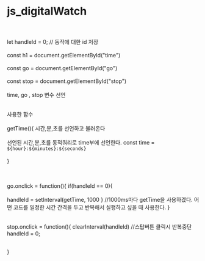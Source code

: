 # js_digitalWatch
<br></br>
let handleId = 0; // 동작에 대한 id 저장
<br></br>
const h1 = document.getElementById("time")<br></br>
const go = document.getElementById("go")<br></br>
const stop = document.getElementById("stop")<br></br>
time, go , stop 변수 선언 
<br></br>

사용한 함수
<br></br>
getTime(){
시간,분,초를 선언하고 불러온다
<br></br>
선언된 시간,분,초를 동적쿼리로 time부에 선언한다.
const time = `${hour}:${minutes}:${seconds}`
<br></br>
}

<br></br>
go.onclick = function(){
    if(handleId == 0){
    <br></br>
    handleId = setInterval(getTime, 1000 
    } //1000ms마다 getTime을 사용하겠다. 어떤 코드를 일정한 시간 간격을 두고 반복해서 실행하고 싶을 때 사용한다.
}
<br></br>

stop.onclick = function(){
    clearInterval(handleId) //스탑버튼 클릭시 반복중단
    handleId = 0;
    <br></br>

}
